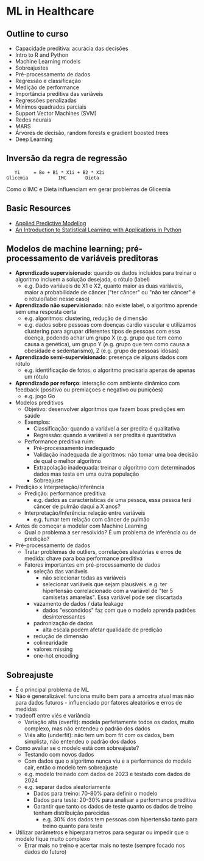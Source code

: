 # ML in Healthcare

## Outline to curso

- Capacidade preditiva: acurácia das decisões
- Intro to R and Python
- Machine Learning models
- Sobreajustes
- Pré-processamento de dados
- Regressão e classificação
- Medição de performance
- Importância preditiva das variáveis
- Regressões penalizadas
- Mínimos quadrados parciais
- Support Vector Machines (SVM)
- Redes neurais
- MARS
- Árvores de decisão, random forests e gradient boosted trees
- Deep Learning

## Inversão da regra de regressão

```
   Yi     = Bo + B1 * X1i + B2 * X2i
Glicemia           IMC       Dieta
```

Como o IMC e Dieta influenciam em gerar problemas de Glicemia

## Basic Resources

- [Applied Predictive Modeling](https://www.goodreads.com/en/book/show/17299542)
- [An Introduction to Statistical Learning: with Applications in Python](https://www.goodreads.com/book/show/178815107-an-introduction-to-statistical-learning)

## Modelos de machine learning; pré-processamento de variáveis preditoras

- **Aprendizado supervisionado**: quando os dados incluídos para treinar o algoritmo incluem a solução desejada, o rótulo (label)
  - e.g. Dado variáveis de X1 e X2, quanto maior as duas variáveis, maior a probabilidade de câncer ("ter câncer" ou "não ter câncer" é o rótulo/label nesse caso)
- **Aprendizado não supervisionado**: não existe label, o algoritmo aprende sem uma resposta certa
  - e.g. algoritmos: clustering, redução de dimensão
  - e.g. dados sobre pessoas com doenças cardio vascular e utilizamos clustering para agrupar diferentes tipos de pessoas com essa doença, podendo achar um grupo X (e.g. grupo que tem como causa a genética), um grupo Y (e.g. grupo que tem como causa a obesidade e sedentarismo), Z (e.g. grupo de pessoas idosas)
- **Aprendizado semi-supervisionado**: presença de alguns dados com rótulo
  - e.g. identificação de fotos. o algoritmo precisaria apenas de apenas um rótulo
- **Aprendizado por reforço**: interação com ambiente dinâmico com feedback (positivo ou premiaçoes e negativo ou punições)
  - e.g. jogo Go
- Modelos preditivos
  - Objetivo: desenvolver algoritmos que fazem boas predições em saúde
  - Exemplos:
    - Classificação: quando a variável a ser predita é qualitativa
    - Regressão: quando a variável a ser predita é quantitativa
  - Performance preditiva ruim:
    - Pré-processamento inadequado
    - Validação inadequada de algoritmos: não tomar uma boa decisão de qual o melhor algoritmo
    - Extrapolação inadequada: treinar o algoritmo com determinados dados mas testa em uma outra população
    - Sobreajuste
- Predição x Interpretação/Inferência
  - Predição: performance preditiva
    - e.g. dados as características de uma pessoa, essa pessoa terá câncer de pulmão daqui a X anos?
  - Interpretação/Inferência: relação entre variáveis
    - e.g. fumar tem relação com câncer de pulmão
- Antes de começar a modelar com Machine Learning
  - Qual o problema a ser resolvido? É um problema de inferência ou de predição?
- Pré-processamento de dados
  - Tratar problemas de outliers, correlações aleatórias e erros de medida: chave para boa performance preditiva
  - Fatores importantes em pré-processamento de dados
    - seleção das variáveis
      - não selecionar todas as variáveis
      - selecionar variáveis que sejam plausíveis. e.g. ter hipertensão correlacionado com a variável de "ter 5 camisetas amarelas". Essa variável pode ser discartada
    - vazamento de dados / data leakage
      - dados "escondidos" faz com que o modelo aprenda padrões desinteressantes
    - padronização de dados
      - alta escala podem afetar qualidade de predição
    - redução de dimensão
    - colinearidade
    - valores missing
    - one-hot encoding

## Sobreajuste

- É o principal problema de ML
- Não é generalizável: funciona muito bem para a amostra atual mas não para dados futuros - influenciado por fatores aleatórios e erros de medidas
- tradeoff entre viés e variância
  - Variação alta (overfit): modela perfeitamente todos os dados, muito complexo, mas não entendeu o padrão dos dados
  - Viés alto (underfit): não tem um bom fit com os dados, bem simplista, não entendeu o padrão dos dados
- Como avaliar se o modelo está com sobreajuste?
  - Testando com novos dados
  - Com dados que o algoritmo nunca viu e a performance do modelo cair, então o modelo tem sobreajuste
  - e.g. modelo treinado com dados de 2023 e testado com dados de 2024
  - e.g. separar dados aleatoriamente
    - Dados para treino: 70-80% para definir o modelo
    - Dados para teste: 20-30% para analisar a performance preditiva
    - Garantir que tanto os dados de teste quanto os dados de treino tenham distribuição parecidas
      - e.g. 30% dos dados tem pessoas com hipertensão tanto para treino quanto para teste
- Utilizar parâmetros e hiperparametros para segurar ou impedir que o modelo fique muito complexo
  - Errar mais no treino e acertar mais no teste (sempre focado nos dados do futuro)
